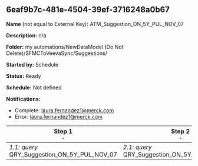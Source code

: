 ## 6eaf9b7c-481e-4504-39ef-3716248a0b67

**Name** (not equal to External Key)**:** ATM_Suggestion_ON_5Y_PUL_NOV_07

**Description:** n/a

**Folder:** my automations/NewDataModel (Do Not Delete)/SFMCToVeevaSync/Suggestions/

**Started by:** Schedule

**Status:** Ready

**Schedule:** Not defined

**Notifications:**

* Complete: laura.fernandez1@merck.com
* Error: laura.fernandez1@merck.com

| Step 1<br>_<small>-</small>_ | Step 2<br>_<small>-</small>_ |
| --- | --- |
| _1.1: query_<br>QRY_Suggestion_ON_5Y_PUL_NOV_07 | _2.1: query_<br>QRY_Suggestion_ON_5Y_PUL_NOV_07_2 |
